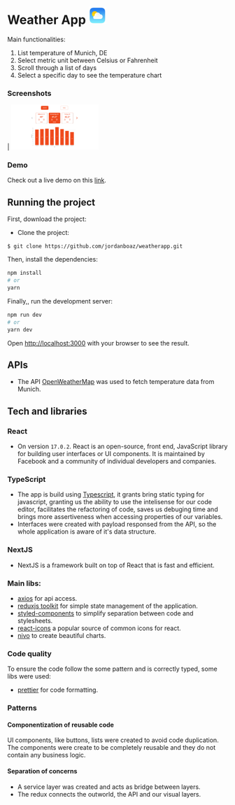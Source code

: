 # Weather App <img src="/public/weather.jfif" width="40">


Main functionalities: 

1. List temperature of Munich, DE
2. Select metric unit between Celsius or Fahrenheit
3. Scroll through a list of days
4. Select a specific day to see the temperature chart

### Screenshots

| <img src="/public/main.png" width="200">

### Demo

  Check out a live demo on this [link](https://weatherapp-virid.vercel.app/).

## Running the project

First, download the project:

- Clone the project:
```
$ git clone https://github.com/jordanboaz/weatherapp.git
```

Then, install the dependencies:


```bash
npm install
# or
yarn
```

Finally,, run the development server:

```bash
npm run dev
# or
yarn dev
```

Open [http://localhost:3000](http://localhost:3000) with your browser to see the result.


## APIs

- The API [OpenWeatherMap](https://openweathermap.org/) was used to fetch temperature data from Munich.

## Tech and libraries

### React

- On version `17.0.2`. React is an open-source, front end, JavaScript library for building user interfaces or UI components. It is maintained by Facebook and a community of individual developers and companies.

### TypeScript

- The app is build using [Typescript](https://www.typescriptlang.org/), it grants bring static typing for javascript, granting us the ability to use the intelisense for our code editor, facilitates the refactoring of code, saves us debuging time and brings more assertiveness when accessing properties of our variables.
- Interfaces were created with payload responsed from the API, so the whole application is aware of it's data structure.

### NextJS

- NextJS is a framework built on top of React that is fast and efficient. 

### Main libs:

- [axios](https://github.com/axios/axios) for api access.
- [reduxjs toolkit](https://redux-toolkit.js.org/) for simple state management of the application.
- [styled-components](https://styled-components.com/) to simplify separation between code and stylesheets.
- [react-icons](https://react-icons.github.io/react-icons/) a popular source of common icons for react.
- [nivo](https://nivo.rocks/components) to create beautiful charts.

### Code quality

To ensure the code follow the some pattern and is correctly typed, some libs were used:

- [prettier](https://prettier.io/) for code formatting.

### Patterns

#### Componentization of reusable code

UI components, like buttons, lists were created to avoid code duplication. The components were create to be completely reusable and they do not contain any business logic.

#### Separation of concerns

- A service layer was created and acts as bridge between layers.
- The redux connects the outworld, the API and our visual layers.




